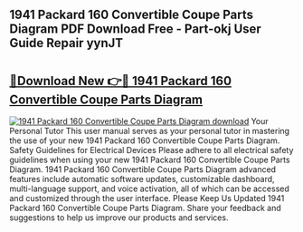 ## 1941 Packard 160 Convertible Coupe Parts Diagram PDF Download Free - Part-okj User Guide Repair yynJT

# <h2><a href="http://dfql3xl.blite.top/?on=1941+Packard+160+Convertible+Coupe+Parts+Diagram">🔗Download New 👉🔴 1941 Packard 160 Convertible Coupe Parts Diagram</a></h2>

[![1941 Packard 160 Convertible Coupe Parts Diagram download](https://i.imgur.com/lujVjoI.png)](http://dfql3xl.blite.top/?on=1941+Packard+160+Convertible+Coupe+Parts+Diagram)
Your Personal Tutor This user manual serves as your personal tutor in mastering the use of your new 1941 Packard 160 Convertible Coupe Parts Diagram. Safety Guidelines for Electrical Devices Please adhere to all electrical safety guidelines when using your new 1941 Packard 160 Convertible Coupe Parts Diagram. 1941 Packard 160 Convertible Coupe Parts Diagram advanced features include automatic software updates, customizable dashboard, multi-language support, and voice activation, all of which can be accessed and customized through the user interface. Please Keep Us Updated 1941 Packard 160 Convertible Coupe Parts Diagram. Share your feedback and suggestions to help us improve our products and services.

